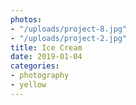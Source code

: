 ```yaml
---
photos: 
- "/uploads/project-8.jpg"
- "/uploads/project-2.jpg"
title: Ice Cream
date: 2019-01-04
categories:
- photography
- yellow
---
```

